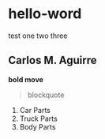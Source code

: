 # hello-word
test one two three
## Carlos M. Aguirre
**bold move**
>blockquote
1. Car Parts
2. Truck Parts 
3. Body Parts
